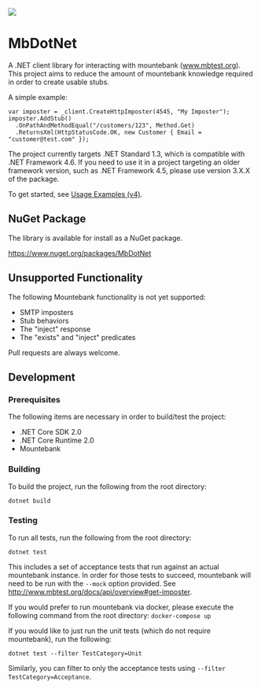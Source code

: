 ![](https://github.com/mattherman/mbdotnet/workflows/CI/badge.svg)

# MbDotNet

A .NET client library for interacting with mountebank (www.mbtest.org). This project aims to reduce the amount of mountebank knowledge required in order to create usable stubs.

A simple example:
```
var imposter = _client.CreateHttpImposter(4545, "My Imposter");
imposter.AddStub()
  .OnPathAndMethodEqual("/customers/123", Method.Get)
  .ReturnsXml(HttpStatusCode.OK, new Customer { Email = "customer@test.com" });
```

The project currently targets .NET Standard 1.3, which is compatible with .NET Framework 4.6. If you need to use it in a project targeting an older framework version, such as .NET Framework 4.5, please use version 3.X.X of the package.

To get started, see [Usage Examples (v4)](https://github.com/mattherman/MbDotNet/wiki/Usage-Examples-%28v4%29).

## NuGet Package

The library is available for install as a NuGet package.

https://www.nuget.org/packages/MbDotNet

## Unsupported Functionality

The following Mountebank functionality is not yet supported:
- SMTP imposters
- Stub behaviors
- The "inject" response
- The "exists" and "inject" predicates

Pull requests are always welcome.

## Development

### Prerequisites

The following items are necessary in order to build/test the project:
* .NET Core SDK 2.0
* .NET Core Runtime 2.0
* Mountebank

### Building

To build the project, run the following from the root directory:
```
dotnet build
```

### Testing

To run all tests, run the following from the root directory:
```
dotnet test 
```

This includes a set of acceptance tests that run
against an actual mountebank instance. In order for those tests to succeed, mountebank 
will need to be run with the `--mock` option provided. See http://www.mbtest.org/docs/api/overview#get-imposter.

If you would prefer to run mountebank via docker, please execute the following command from the root directory:
```docker-compose up```

If you would like to just run the unit tests (which do not require mountebank), run the following:
```
dotnet test --filter TestCategory=Unit
```

Similarly, you can filter to only the acceptance tests using `--filter TestCategory=Acceptance`.
